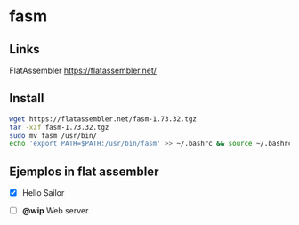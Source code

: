 # fasm

## Links

FlatAssembler https://flatassembler.net/


## Install

```bash
wget https://flatassembler.net/fasm-1.73.32.tgz
tar -xzf fasm-1.73.32.tgz
sudo mv fasm /usr/bin/
echo 'export PATH=$PATH:/usr/bin/fasm' >> ~/.bashrc && source ~/.bashrc
```


## Ejemplos in flat assembler

- [X] Hello Sailor
- [ ] **@wip** Web server

